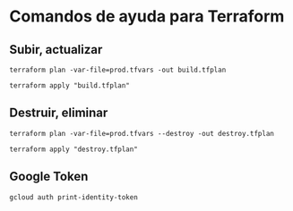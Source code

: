 # Comandos de ayuda para Terraform

## Subir, actualizar

`terraform plan -var-file=prod.tfvars -out build.tfplan`

`terraform apply "build.tfplan"`

## Destruir, eliminar

`terraform plan -var-file=prod.tfvars --destroy -out destroy.tfplan`

`terraform apply "destroy.tfplan"`

## Google Token

`gcloud auth print-identity-token`